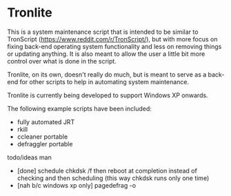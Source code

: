 # Tronlite
This is a system maintenance script that is intended to be similar to TronScript (https://www.reddit.com/r/TronScript/), but with more focus on fixing back-end operating system functionality and less on removing things or updating anything. It is also meant to allow the user a little bit more control over what is done in the script.

Tronlite, on its own, doesn't really do much, but is meant to serve as a back-end for other scripts to help in automating system maintenance.

Tronlite is currently being developed to support Windows XP onwards.

The following example scripts have been included:
* fully automated JRT
* rkill
* ccleaner portable
* defraggler portable

todo/ideas man
* [done] schedule chkdsk /f then reboot at completion instead of checking and then scheduling (this way chkdsk runs only one time)
* [nah b/c windows xp only] pagedefrag -o
